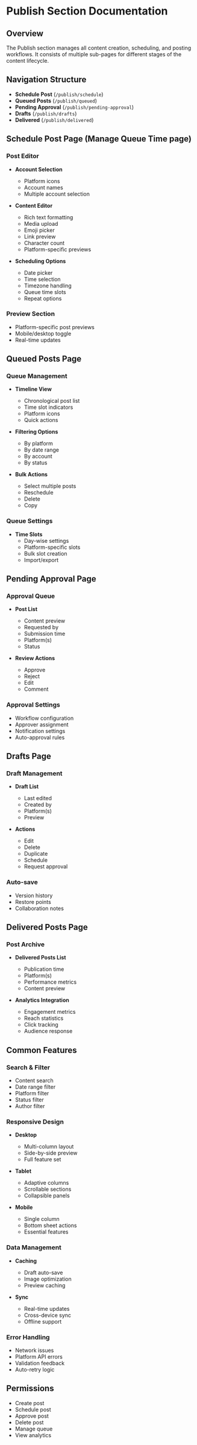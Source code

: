 # Publish Section Documentation

## Overview
The Publish section manages all content creation, scheduling, and posting workflows. It consists of multiple sub-pages for different stages of the content lifecycle.

## Navigation Structure
- **Schedule Post** (`/publish/schedule`)
- **Queued Posts** (`/publish/queued`)
- **Pending Approval** (`/publish/pending-approval`)
- **Drafts** (`/publish/drafts`)
- **Delivered** (`/publish/delivered`)

## Schedule Post Page (Manage Queue Time page)
### Post Editor
- **Account Selection**
  - Platform icons
  - Account names
  - Multiple account selection

- **Content Editor**
  - Rich text formatting
  - Media upload
  - Emoji picker
  - Link preview
  - Character count
  - Platform-specific previews

- **Scheduling Options**
  - Date picker
  - Time selection
  - Timezone handling
  - Queue time slots
  - Repeat options

### Preview Section
- Platform-specific post previews
- Mobile/desktop toggle
- Real-time updates

## Queued Posts Page
### Queue Management
- **Timeline View**
  - Chronological post list
  - Time slot indicators
  - Platform icons
  - Quick actions

- **Filtering Options**
  - By platform
  - By date range
  - By account
  - By status

- **Bulk Actions**
  - Select multiple posts
  - Reschedule
  - Delete
  - Copy

### Queue Settings
- **Time Slots**
  - Day-wise settings
  - Platform-specific slots
  - Bulk slot creation
  - Import/export

## Pending Approval Page
### Approval Queue
- **Post List**
  - Content preview
  - Requested by
  - Submission time
  - Platform(s)
  - Status

- **Review Actions**
  - Approve
  - Reject
  - Edit
  - Comment

### Approval Settings
- Workflow configuration
- Approver assignment
- Notification settings
- Auto-approval rules

## Drafts Page
### Draft Management
- **Draft List**
  - Last edited
  - Created by
  - Platform(s)
  - Preview

- **Actions**
  - Edit
  - Delete
  - Duplicate
  - Schedule
  - Request approval

### Auto-save
- Version history
- Restore points
- Collaboration notes

## Delivered Posts Page
### Post Archive
- **Delivered Posts List**
  - Publication time
  - Platform(s)
  - Performance metrics
  - Content preview

- **Analytics Integration**
  - Engagement metrics
  - Reach statistics
  - Click tracking
  - Audience response

## Common Features
### Search & Filter
- Content search
- Date range filter
- Platform filter
- Status filter
- Author filter

### Responsive Design
- **Desktop**
  - Multi-column layout
  - Side-by-side preview
  - Full feature set

- **Tablet**
  - Adaptive columns
  - Scrollable sections
  - Collapsible panels

- **Mobile**
  - Single column
  - Bottom sheet actions
  - Essential features

### Data Management
- **Caching**
  - Draft auto-save
  - Image optimization
  - Preview caching

- **Sync**
  - Real-time updates
  - Cross-device sync
  - Offline support

### Error Handling
- Network issues
- Platform API errors
- Validation feedback
- Auto-retry logic

## Permissions
- Create post
- Schedule post
- Approve post
- Delete post
- Manage queue
- View analytics 